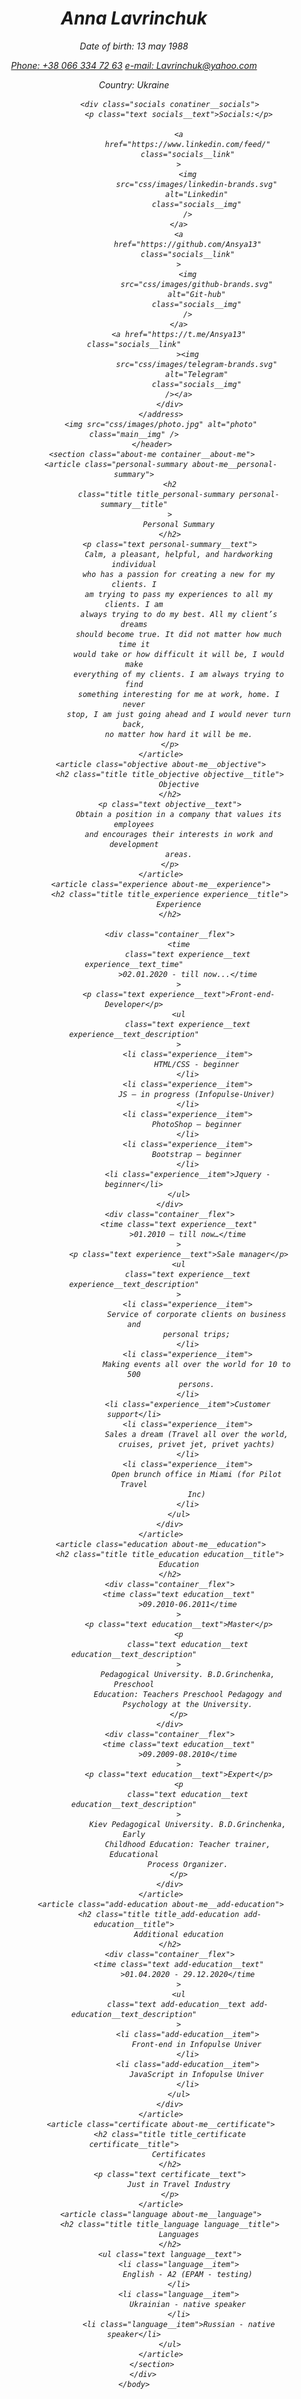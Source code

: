 <!DOCTYPE html>
<html lang="en">
    <head>
        <meta charset="UTF-8" />
        <meta http-equiv="X-UA-Compatible" content="IE=edge" />
        <meta name="viewport" content="width=device-width, initial-scale=1.0" />
        <link rel="stylesheet" href="css/style.css" />
        <title>Anna Lavrinchuk CV-</title>
    </head>
    <body>
        <div class="container">
            <header class="main container__main container__flex">
                <address class="address main__address">
                    <h1 class="title title_main address__title">
                        Anna Lavrinchuk
                    </h1>
                    <p class="text text_address address__text">
                        Date of birth: 13 may 1988
                    </p>
                    <a
                        href="tel:+380663347263"
                        class="text text_address text_link address__text"
                        >Phone: +38 066 334 72 63</a
                    >
                    <a
                        href="mailto:Lavrinchuk@yahoo.com"
                        class="text text_address text_link address__text"
                        >e-mail: Lavrinchuk@yahoo.com</a
                    >
                    <p class="text address__text">Country: Ukraine</p>

                    <div class="socials conatiner__socials">
                        <p class="text socials__text">Socials:</p>

                        <a
                            href="https://www.linkedin.com/feed/"
                            class="socials__link"
                        >
                            <img
                                src="css/images/linkedin-brands.svg"
                                alt="Linkedin"
                                class="socials__img"
                            />
                        </a>
                        <a
                            href="https://github.com/Ansya13"
                            class="socials__link"
                        >
                            <img
                                src="css/images/github-brands.svg"
                                alt="Git-hub"
                                class="socials__img"
                            />
                        </a>
                        <a href="https://t.me/Ansya13" class="socials__link"
                            ><img
                                src="css/images/telegram-brands.svg"
                                alt="Telegram"
                                class="socials__img"
                        /></a>
                    </div>
                </address>
                <img src="css/images/photo.jpg" alt="photo" class="main__img" />
            </header>
            <section class="about-me container__about-me">
                <article class="personal-summary about-me__personal-summary">
                    <h2
                        class="title title_personal-summary personal-summary__title"
                    >
                        Personal Summary
                    </h2>
                    <p class="text personal-summary__text">
                        Calm, a pleasant, helpful, and hardworking individual
                        who has a passion for creating a new for my clients. I
                        am trying to pass my experiences to all my clients. I am
                        always trying to do my best. All my client’s dreams
                        should become true. It did not matter how much time it
                        would take or how difficult it will be, I would make
                        everything of my clients. I am always trying to find
                        something interesting for me at work, home. I never
                        stop, I am just going ahead and I would never turn back,
                        no matter how hard it will be me.
                    </p>
                </article>
                <article class="objective about-me__objective">
                    <h2 class="title title_objective objective__title">
                        Objective
                    </h2>
                    <p class="text objective__text">
                        Obtain a position in a company that values its employees
                        and encourages their interests in work and development
                        areas.
                    </p>
                </article>
                <article class="experience about-me__experience">
                    <h2 class="title title_experience experience__title">
                        Experience
                    </h2>

                    <div class="container__flex">
                        <time
                            class="text experience__text experience__text_time"
                            >02.01.2020 - till now...</time
                        >
                        <p class="text experience__text">Front-end-Developer</p>
                        <ul
                            class="text experience__text experience__text_description"
                        >
                            <li class="experience__item">
                                HTML/CSS - beginner
                            </li>
                            <li class="experience__item">
                                JS – in progress (Infopulse-Univer)
                            </li>
                            <li class="experience__item">
                                PhotoShop – beginner
                            </li>
                            <li class="experience__item">
                                Bootstrap – beginner
                            </li>
                            <li class="experience__item">Jquery - beginner</li>
                        </ul>
                    </div>
                    <div class="container__flex">
                        <time class="text experience__text"
                            >01.2010 – till now…</time
                        >
                        <p class="text experience__text">Sale manager</p>
                        <ul
                            class="text experience__text experience__text_description"
                        >
                            <li class="experience__item">
                                Service of corporate clients on business and
                                personal trips;
                            </li>
                            <li class="experience__item">
                                Making events all over the world for 10 to 500
                                persons.
                            </li>
                            <li class="experience__item">Customer support</li>
                            <li class="experience__item">
                                Sales a dream (Travel all over the world,
                                cruises, privet jet, privet yachts)
                            </li>
                            <li class="experience__item">
                                Open brunch office in Miami (for Pilot Travel
                                Inc)
                            </li>
                        </ul>
                    </div>
                </article>
                <article class="education about-me__education">
                    <h2 class="title title_education education__title">
                        Education
                    </h2>
                    <div class="container__flex">
                        <time class="text education__text"
                            >09.2010-06.2011</time
                        >
                        <p class="text education__text">Master</p>
                        <p
                            class="text education__text education__text_description"
                        >
                            Pedagogical University. B.D.Grinchenka, Preschool
                            Education: Teachers Preschool Pedagogy and
                            Psychology at the University.
                        </p>
                    </div>
                    <div class="container__flex">
                        <time class="text education__text"
                            >09.2009-08.2010</time
                        >
                        <p class="text education__text">Expert</p>
                        <p
                            class="text education__text education__text_description"
                        >
                            Kiev Pedagogical University. B.D.Grinchenka, Early
                            Childhood Education: Teacher trainer, Educational
                            Process Organizer.
                        </p>
                    </div>
                </article>
                <article class="add-education about-me__add-education">
                    <h2 class="title title_add-education add-education__title">
                        Additional education
                    </h2>
                    <div class="container__flex">
                        <time class="text add-education__text"
                            >01.04.2020 - 29.12.2020</time
                        >
                        <ul
                            class="text add-education__text add-education__text_description"
                        >
                            <li class="add-education__item">
                                Front-end in Infopulse Univer
                            </li>
                            <li class="add-education__item">
                                JavaScript in Infopulse Univer
                            </li>
                        </ul>
                    </div>
                </article>
                <article class="certificate about-me__certificate">
                    <h2 class="title title_certificate certificate__title">
                        Certificates
                    </h2>
                    <p class="text certificate__text">
                        Just in Travel Industry
                    </p>
                </article>
                <article class="language about-me__language">
                    <h2 class="title title_language language__title">
                        Languages
                    </h2>
                    <ul class="text language__text">
                        <li class="language__item">
                            English - A2 (EPAM - testing)
                        </li>
                        <li class="language__item">
                            Ukrainian - native speaker
                        </li>
                        <li class="language__item">Russian - native speaker</li>
                    </ul>
                </article>
            </section>
        </div>
    </body>
</html>
